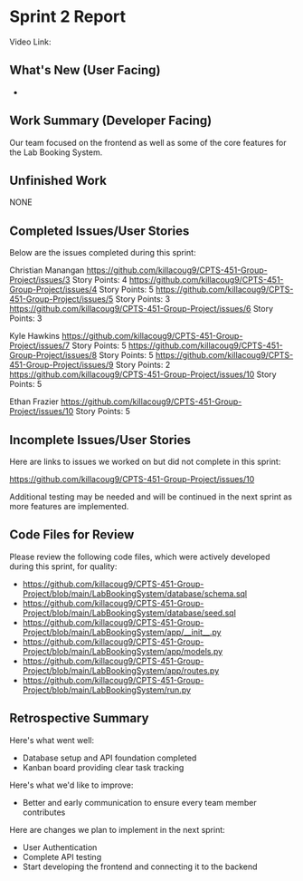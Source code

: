 # Sprint 2 Report
Video Link: 

## What's New (User Facing)
* 
  
## Work Summary (Developer Facing)
Our team focused on the frontend as well as some of the core features for the Lab Booking System.

## Unfinished Work
NONE

## Completed Issues/User Stories
Below are the issues completed during this sprint:

Christian Manangan
https://github.com/killacoug9/CPTS-451-Group-Project/issues/3
Story Points: 4
https://github.com/killacoug9/CPTS-451-Group-Project/issues/4
Story Points: 5
https://github.com/killacoug9/CPTS-451-Group-Project/issues/5
Story Points: 3
https://github.com/killacoug9/CPTS-451-Group-Project/issues/6
Story Points: 3

Kyle Hawkins
https://github.com/killacoug9/CPTS-451-Group-Project/issues/7
Story Points: 5
https://github.com/killacoug9/CPTS-451-Group-Project/issues/8
Story Points: 5
https://github.com/killacoug9/CPTS-451-Group-Project/issues/9
Story Points: 2
https://github.com/killacoug9/CPTS-451-Group-Project/issues/10
Story Points: 5

Ethan Frazier
https://github.com/killacoug9/CPTS-451-Group-Project/issues/10
Story Points: 5
  
## Incomplete Issues/User Stories
Here are links to issues we worked on but did not complete in this sprint:

https://github.com/killacoug9/CPTS-451-Group-Project/issues/10

Additional testing may be needed and will be continued in the next sprint as more features are implemented. 
  
## Code Files for Review
Please review the following code files, which were actively developed during this
sprint, for quality:
* https://github.com/killacoug9/CPTS-451-Group-Project/blob/main/LabBookingSystem/database/schema.sql
* https://github.com/killacoug9/CPTS-451-Group-Project/blob/main/LabBookingSystem/database/seed.sql
* https://github.com/killacoug9/CPTS-451-Group-Project/blob/main/LabBookingSystem/app/__init__.py
* https://github.com/killacoug9/CPTS-451-Group-Project/blob/main/LabBookingSystem/app/models.py
* https://github.com/killacoug9/CPTS-451-Group-Project/blob/main/LabBookingSystem/app/routes.py
* https://github.com/killacoug9/CPTS-451-Group-Project/blob/main/LabBookingSystem/run.py
  
## Retrospective Summary
Here's what went well:
* Database setup and API foundation completed
* Kanban board providing clear task tracking
  
Here's what we'd like to improve:
* Better and early communication to ensure every team member contributes
  
Here are changes we plan to implement in the next sprint:
* User Authentication
* Complete API testing
* Start developing the frontend and connecting it to the backend
